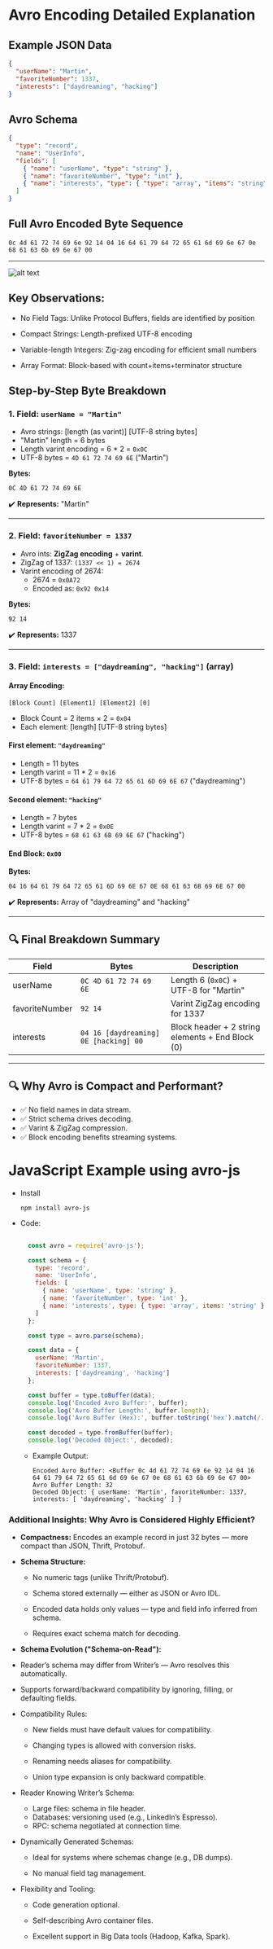 <!--
author: "Avinash Gurugubelli",
title: "Serialization Comparison: Avro",
description: "A detailed comparison of Avro serialization format with examples and explanations.",
tags: ["Serialization", "Avro", "Data Serialization", "Schema Evolution"],
references: [{
    title: "Designing Data-Intensive Applications",
    authors: ["Martin Kleppmann"],
    publisher: "O'Reilly Media",
    year: 2017,
    url: ""
}]
-->

# Avro Encoding Detailed Explanation

## Example JSON Data
```json
{
  "userName": "Martin",
  "favoriteNumber": 1337,
  "interests": ["daydreaming", "hacking"]
}
```

## Avro Schema
```json
{
  "type": "record",
  "name": "UserInfo",
  "fields": [
    { "name": "userName", "type": "string" },
    { "name": "favoriteNumber", "type": "int" },
    { "name": "interests", "type": { "type": "array", "items": "string" } }
  ]
}
```

## Full Avro Encoded Byte Sequence
```
0c 4d 61 72 74 69 6e 92 14 04 16 64 61 79 64 72 65 61 6d 69 6e 67 0e 68 61 63 6b 69 6e 67 00
```

---

![alt text](images/avro.png)

## Key Observations:
- No Field Tags: Unlike Protocol Buffers, fields are identified by position

- Compact Strings: Length-prefixed UTF-8 encoding

- Variable-length Integers: Zig-zag encoding for efficient small numbers

- Array Format: Block-based with count+items+terminator structure

## Step-by-Step Byte Breakdown

### 1. Field: `userName = "Martin"`

- Avro strings: [length (as varint)] [UTF-8 string bytes]
- "Martin" length = 6 bytes
- Length varint encoding = 6 * 2 = `0x0C`
- UTF-8 bytes = `4D 61 72 74 69 6E` ("Martin")

**Bytes:**
```
0C 4D 61 72 74 69 6E
```
✔️ **Represents:** "Martin"

---

### 2. Field: `favoriteNumber = 1337`

- Avro ints: **ZigZag encoding** + **varint**.
- ZigZag of 1337: `(1337 << 1) = 2674`
- Varint encoding of 2674:
  - 2674 = `0x0A72`
  - Encoded as: `0x92 0x14`

**Bytes:**
```
92 14
```
✔️ **Represents:** 1337

---

### 3. Field: `interests = ["daydreaming", "hacking"]` (array)

#### Array Encoding:
```
[Block Count] [Element1] [Element2] [0]
```
- Block Count = 2 items × 2 = `0x04`
- Each element: [length] [UTF-8 string bytes]

#### First element: `"daydreaming"`
- Length = 11 bytes
- Length varint = 11 * 2 = `0x16`
- UTF-8 bytes = `64 61 79 64 72 65 61 6D 69 6E 67` ("daydreaming")

#### Second element: `"hacking"`
- Length = 7 bytes
- Length varint = 7 * 2 = `0x0E`
- UTF-8 bytes = `68 61 63 6B 69 6E 67` ("hacking")

#### End Block: `0x00`

**Bytes:**
```
04 16 64 61 79 64 72 65 61 6D 69 6E 67 0E 68 61 63 6B 69 6E 67 00
```

✔️ **Represents:** Array of "daydreaming" and "hacking"

---

## 🔍 **Final Breakdown Summary**

| Field          | Bytes                                 | Description                                      |
| -------------- | ------------------------------------- | ------------------------------------------------ |
| userName       | `0C 4D 61 72 74 69 6E`                | Length 6 (`0x0C`) + UTF-8 for "Martin"           |
| favoriteNumber | `92 14`                               | Varint ZigZag encoding for 1337                  |
| interests      | `04 16 [daydreaming] 0E [hacking] 00` | Block header + 2 string elements + End Block (0) |

---

## 🔍 **Why Avro is Compact and Performant?**

- ✅ No field names in data stream.
- ✅ Strict schema drives decoding.
- ✅ Varint & ZigZag compression.
- ✅ Block encoding benefits streaming systems.


# JavaScript Example using avro-js
- Install
  ``` 
  npm install avro-js
  ```
- Code:
  ``` javascript
    
    const avro = require('avro-js');

    const schema = {
      type: 'record',
      name: 'UserInfo',
      fields: [
        { name: 'userName', type: 'string' },
        { name: 'favoriteNumber', type: 'int' },
        { name: 'interests', type: { type: 'array', items: 'string' } }
      ]
    };

    const type = avro.parse(schema);

    const data = {
      userName: 'Martin',
      favoriteNumber: 1337,
      interests: ['daydreaming', 'hacking']
    };

    const buffer = type.toBuffer(data);
    console.log('Encoded Avro Buffer:', buffer);
    console.log('Avro Buffer Length:', buffer.length);
    console.log('Avro Buffer (Hex):', buffer.toString('hex').match(/.{1,2}/g).join(' '));

    const decoded = type.fromBuffer(buffer);
    console.log('Decoded Object:', decoded);

    ```

  - Example Output:
    ```
    Encoded Avro Buffer: <Buffer 0c 4d 61 72 74 69 6e 92 14 04 16 64 61 79 64 72 65 61 6d 69 6e 67 0e 68 61 63 6b 69 6e 67 00>
    Avro Buffer Length: 32
    Decoded Object: { userName: 'Martin', favoriteNumber: 1337, interests: [ 'daydreaming', 'hacking' ] }

    ```

### Additional Insights: Why Avro is Considered Highly Efficient?
- **Compactness:** Encodes an example record in just 32 bytes — more compact than JSON, Thrift, Protobuf.

- **Schema Structure:**

  - No numeric tags (unlike Thrift/Protobuf).

  - Schema stored externally — either as JSON or Avro IDL.

  - Encoded data holds only values — type and field info inferred from schema.

  - Requires exact schema match for decoding.

- **Schema Evolution ("Schema-on-Read"):**

- Reader’s schema may differ from Writer’s — Avro resolves this automatically.

- Supports forward/backward compatibility by ignoring, filling, or defaulting fields.

- Compatibility Rules:

  - New fields must have default values for compatibility.

  - Changing types is allowed with conversion risks.

  - Renaming needs aliases for compatibility.

  - Union type expansion is only backward compatible.

- Reader Knowing Writer’s Schema:

  - Large files: schema in file header.
  - Databases: versioning used (e.g., LinkedIn’s Espresso).
  - RPC: schema negotiated at connection time.

- Dynamically Generated Schemas:

  - Ideal for systems where schemas change (e.g., DB dumps).

  - No manual field tag management.

- Flexibility and Tooling:

  - Code generation optional.

  - Self-describing Avro container files.

  - Excellent support in Big Data tools (Hadoop, Kafka, Spark).
